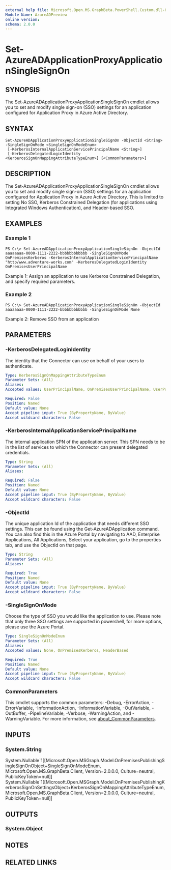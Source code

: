 ```yaml
---
external help file: Microsoft.Open.MS.GraphBeta.PowerShell.Custom.dll-Help.xml
Module Name: AzureADPreview
online version:
schema: 2.0.0
---
```


# Set-AzureADApplicationProxyApplicationSingleSignOn

## SYNOPSIS
The Set-AzureADApplicationProxyApplicationSingleSignOn cmdlet allows you to set and modify single sign-on (SSO) settings for an application configured for Application Proxy in Azure Active Directory.

## SYNTAX

```
Set-AzureADApplicationProxyApplicationSingleSignOn -ObjectId <String> -SingleSignOnMode <SingleSignOnModeEnum>
 [-KerberosInternalApplicationServicePrincipalName <String>]
 [-KerberosDelegatedLoginIdentity <KerberosSignOnMappingAttributeTypeEnum>] [<CommonParameters>]
```

## DESCRIPTION
The Set-AzureADApplicationProxyApplicationSingleSignOn cmdlet allows you to set and modify single sign-on (SSO) settings for an application configured for Application Proxy in Azure Active Directory.
This is limited to setting No SSO, Kerberos Constrained Delegation (for applications using Integrated Windows Authentication), and Header-based SSO.

## EXAMPLES

### Example 1
```
PS C:\> Set-AzureADApplicationProxyApplicationSingleSignOn -ObjectId aaaaaaaa-0000-1111-2222-bbbbbbbbbbbb -SingleSignOnMode OnPremisesKerberos -KerberosInternalApplicationServicePrincipalName "http/www.adventure-works.com" -KerberosDelegatedLoginIdentity OnPremisesUserPrincipalName
```

Example 1: Assign an application to use Kerberos Constrained Delegation, and specify required parameters.

### Example 2
```
PS C:\> Set-AzureADApplicationProxyApplicationSingleSignOn -ObjectId aaaaaaaa-0000-1111-2222-bbbbbbbbbbbb -SingleSignOnMode None
```

Example 2: Remove SSO from an application

## PARAMETERS

### -KerberosDelegatedLoginIdentity
The identity that the Connector can use on behalf of your users to authenticate.

```yaml
Type: KerberosSignOnMappingAttributeTypeEnum
Parameter Sets: (All)
Aliases:
Accepted values: UserPrincipalName, OnPremisesUserPrincipalName, UserPrincipalUsername, OnPremisesUserPrincipalUsername, OnPremisesSAMAccountName

Required: False
Position: Named
Default value: None
Accept pipeline input: True (ByPropertyName, ByValue)
Accept wildcard characters: False
```

### -KerberosInternalApplicationServicePrincipalName
The internal application SPN of the application server.
This SPN needs to be in the list of services to which the Connector can present delegated credentials.

```yaml
Type: String
Parameter Sets: (All)
Aliases:

Required: False
Position: Named
Default value: None
Accept pipeline input: True (ByPropertyName, ByValue)
Accept wildcard characters: False
```

### -ObjectId
The unique application Id of the application that needs different SSO settings.
This can be found using the Get-AzureADApplication command.
You can also find this in the Azure Portal by navigating to AAD, Enterprise Applications, All Applications, Select your application, go to the properties tab, and use the ObjectId on that page.

```yaml
Type: String
Parameter Sets: (All)
Aliases:

Required: True
Position: Named
Default value: None
Accept pipeline input: True (ByPropertyName, ByValue)
Accept wildcard characters: False
```

### -SingleSignOnMode
Choose the type of SSO you would like the application to use.
Please note that only three SSO settings are supported in powershell, for more options, please use the Azure Portal.

```yaml
Type: SingleSignOnModeEnum
Parameter Sets: (All)
Aliases:
Accepted values: None, OnPremisesKerberos, HeaderBased

Required: True
Position: Named
Default value: None
Accept pipeline input: True (ByPropertyName, ByValue)
Accept wildcard characters: False
```

### CommonParameters
This cmdlet supports the common parameters: -Debug, -ErrorAction, -ErrorVariable, -InformationAction, -InformationVariable, -OutVariable, -OutBuffer, -PipelineVariable, -Verbose, -WarningAction, and -WarningVariable. For more information, see [about_CommonParameters](http://go.microsoft.com/fwlink/?LinkID=113216).

## INPUTS

### System.String
System.Nullable\`1\[\[Microsoft.Open.MSGraph.Model.OnPremisesPublishingSingleSignOnObject+SingleSignOnModeEnum, Microsoft.Open.MS.GraphBeta.Client, Version=2.0.0.0, Culture=neutral, PublicKeyToken=null\]\] System.Nullable\`1\[\[Microsoft.Open.MSGraph.Model.OnPremisesPublishingKerberosSignOnSettingsObject+KerberosSignOnMappingAttributeTypeEnum, Microsoft.Open.MS.GraphBeta.Client, Version=2.0.0.0, Culture=neutral, PublicKeyToken=null\]\]

## OUTPUTS

### System.Object
## NOTES

## RELATED LINKS
